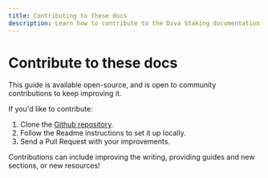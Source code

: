 ```yaml
---
title: Contributing to these docs
description: Learn how to contribute to the Diva Staking documentation maintained by the Staking Foundation
---
```


# Contribute to these docs

This guide is available open-source, and is open to community contributions to keep improving it.

If you'd like to contribute:

1. Clone the [Github repository](https://github.com/staking-foundation/docs).
2. Follow the Readme instructions to set it up locally.
3. Send a Pull Request with your improvements.

Contributions can include improving the writing, providing guides and new sections, or new resources!
